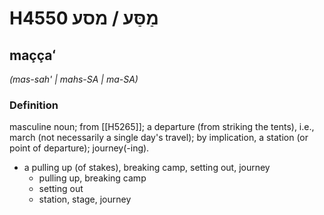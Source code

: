 # H4550 מַסַּע / מסע

## maççaʻ

_(mas-sah' | mahs-SA | ma-SA)_

### Definition

masculine noun; from [[H5265]]; a departure (from striking the tents), i.e., march (not necessarily a single day's travel); by implication, a station (or point of departure); journey(-ing).

- a pulling up (of stakes), breaking camp, setting out, journey
    - pulling up, breaking camp
    - setting out
    - station, stage, journey

